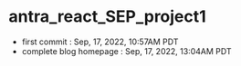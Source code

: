 # antra_react_SEP_project1

- first commit : Sep, 17, 2022, 10:57AM PDT
- complete blog homepage : Sep, 17, 2022, 13:04AM PDT

